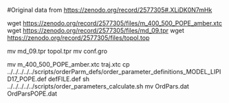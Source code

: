 #Original data from https://zenodo.org/record/2577305#.XLiDK0N7mHk



wget  https://zenodo.org/record/2577305/files/m_400_500_POPE_amber.xtc
wget  https://zenodo.org/record/2577305/files/md_09.tpr
wget  https://zenodo.org/record/2577305/files/topol.top

mv  md_09.tpr topol.tpr
mv  conf.gro

mv  m_400_500_POPE_amber.xtc traj.xtc
cp  ../../../../../scripts/orderParm_defs/order_parameter_definitions_MODEL_LIPID17_POPE.def defFILE.def
sh ../../../../../scripts/order_parameters_calculate.sh
mv OrdPars.dat OrdParsPOPE.dat


